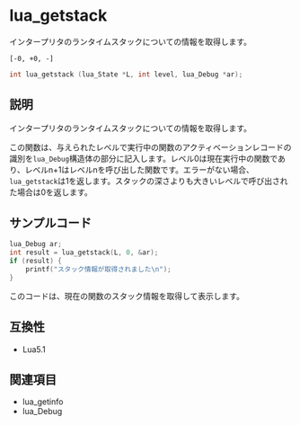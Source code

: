 # lua_getstack

インタープリタのランタイムスタックについての情報を取得します。

`[-0, +0, -]`

```c
int lua_getstack (lua_State *L, int level, lua_Debug *ar);
```

## 説明

インタープリタのランタイムスタックについての情報を取得します。

この関数は、与えられたレベルで実行中の関数のアクティベーションレコードの識別を`lua_Debug`構造体の部分に記入します。レベル0は現在実行中の関数であり、レベルn+1はレベルnを呼び出した関数です。エラーがない場合、`lua_getstack`は1を返します。スタックの深さよりも大きいレベルで呼び出された場合は0を返します。

## サンプルコード

```c
lua_Debug ar;
int result = lua_getstack(L, 0, &ar);
if (result) {
    printf("スタック情報が取得されました\n");
}
```

このコードは、現在の関数のスタック情報を取得して表示します。

## 互換性

- Lua5.1

## 関連項目

- lua_getinfo
- lua_Debug